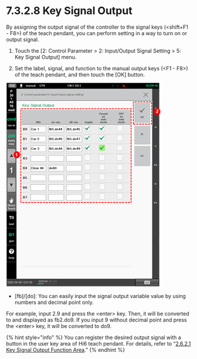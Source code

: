 # 7.3.2.8 Key Signal Output

By assigning the output signal of the controller to the signal keys \(&lt;shift+F1 - F8&gt;\) of the teach pendant, you can perform setting in a way to turn on or output signal.

1.	Touch the \[2: Control Parameter &gt; 2: Input/Output Signal Setting &gt; 5: Key Signal Output\] menu. 

2.	Set the label, signal, and function to the manual output keys \(&lt;F1 - F8&gt;\) of the teach pendant, and then touch the \[OK\] button.

![](../../../.gitbook/assets/image%20%28469%29.png)



* \[fb\]/\[do\]: You can easily input the signal output variable value by using numbers and decimal point only.



For example, input 2.9 and press the &lt;enter&gt; key. Then, it will be converted to and displayed as fb2.do9. If you input 9 without decimal point and press the &lt;enter&gt; key, it will be converted to do9.

{% hint style="info" %}
You can register the desired output signal with a button in the user key area of Hi6 teach pendant. For details, refer to “[2.6.2.1 Key Signal Output Function Area](../../../2-operation/2-6-user-key/button-registration/key-signal-output.md).”
{% endhint %}

